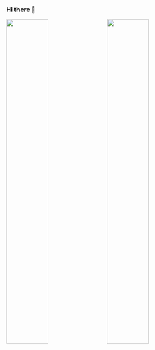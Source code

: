 ### Hi there 👋

<!--
**medemayur-maker/medemayur-maker** is a ✨ _special_ ✨ repository because its `README.md` (this file) appears on your GitHub profile.

Here are some ideas to get you started:

- 🔭 I’m currently working on ...
- 🌱 I’m currently learning ...
- 👯 I’m looking to collaborate on ...
- 🤔 I’m looking for help with ...
- 💬 Ask me about ...
- 📫 How to reach me: ...
- 😄 Pronouns: ...
- ⚡ Fun fact: ...
-->

<img align="Left" width="47%" src="https://github-readme-stats.vercel.app/api?username=medemayur-maker&show_icons=true&theme=radical"/>
<img align="Right" width="47%" src="https://github-readme-stats.vercel.app/api/top-langs/?username=medemayur-maker&layout=compact"\>
